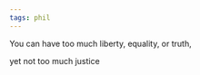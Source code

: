 ```yaml
---
tags: phil
---
```



You can have too much liberty, equality, or truth, 

yet not too much justice 
